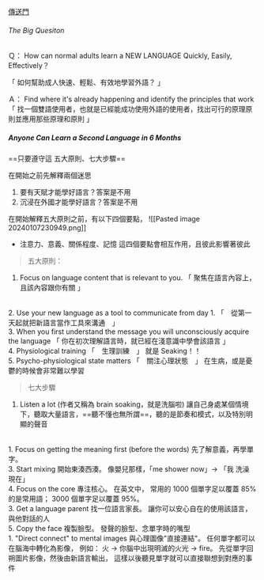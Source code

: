 [傳送門](https://www.youtube.com/watch?v=d0yGdNEWdn0)
###### The Big Quesiton
Ｑ：
How can normal adults learn a NEW LANGUAGE Quickly, Easily, Effectively？

「 如何幫助成人快速、輕鬆、有效地學習外語？ 」

Ａ：
Find where it's already happening and identify the principles that work
	「 找一個雙語使用者，也就是已經能成功使用外語的使用者，找出可行的原理原則並應用那些原理和原則 」

##### Anyone Can Learn a Second Language in 6 Months
==只要遵守這 五大原則、七大步驟==

在開始之前先解釋兩個迷思
1. 要有天賦才能學好語言？答案是不用
2. 沉浸在外國才能學好語言？答案是不用

在開始解釋五大原則之前，有以下四個要點，
![[Pasted image 20240107230949.png]]
- 注意力、意義、關係程度、記憶
	這四個要點會相互作用，且彼此影響著彼此

> 五大原則：

1. Focus on language content that is relevant to you.
 	「 聚焦在語言內容上，且該內容跟你有關 」  
</br>
2. Use your new language as a tool to communicate from day 1.
 	「　從第一天起就把新語言當作工具來溝通　」
</br>
3. When you first understand the message you will unconsciously acquire the language 	
	   「 你在初次理解語言時，就已經在淺意識中學會該語言 」
</br>
4. Physiological training
 	「　生理訓練　」
 	就是 Seaking！！
 </br>
5. Psycho-physiological state matters
 	「　關注心理狀態　」
 	在生病，或是憂鬱的時候會非常難以學習

> 七大步驟

1. Listen a lot (作者又稱為 brain soaking，就是洗腦啦)
	讓自己身處某個情境下，聽取大量語言，==聽不懂也無所謂==，聽的是節奏和模式，以及特別明顯的聲音
</br>
1. Focus on getting the meaning first (before the words)
	先了解意義，再學單字。
</br>
3. Start mixing 
	開始東湊西湊。
	像嬰兒那樣，「me shower now」-> 「我 洗澡 現在」
</br>
4. Focus on the core
	專注核心。
	在英文中，
	常用的 1000 個單字足以覆蓋 85% 的是常用語；
	3000 個單字足以覆蓋 95%。
</br>
3. Get a language parent
	找一位語言家長。
	讓你可以安心自在的使用該語言，與他對話的人
</br>
5. Copy the face
	複製臉型。
	發聲的臉型、念單字時的嘴型
</br>
1. "Direct connect" to mental images
	與心理圖像"直接連結"。
	任何單字都可以在腦海中轉化為影像，
	例如： 火 -> 你腦中出現明滅的火光 -> fire。
	先從單字回朔圖片影像，然後由新語言輸出，
	這樣以後聽見單字就可以直接聯想到對應的事件